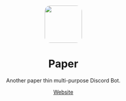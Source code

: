 <div id="header" align="center">
  <img style="border-radius: 15px;" src="https://github.com/ephraimkreighbaum/Paper/blob/main/src/img/paper.jpg?raw=true" width="100"/>
  <h1>Paper</h1>
  <p>Another paper thin multi-purpose Discord Bot.</p>
  <a href="https://therealedk.xyz/paper">Website</a>
</div>
